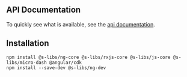 ## API Documentation

To quickly see what is available, see the [api documentation](https://simontonsoftware.github.io/s-libs/ng-dev).

## Installation

```
npm install @s-libs/ng-core @s-libs/rxjs-core @s-libs/js-core @s-libs/micro-dash @angular/cdk
npm install --save-dev @s-libs/ng-dev
```
